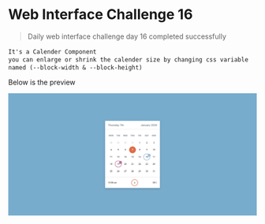 # Web Interface Challenge 16

> Daily web interface challenge day 16 completed successfully


```text
It's a Calender Component
you can enlarge or shrink the calender size by changing css variable named (--block-width & --block-height)
```

Below is the preview

![Preview](./challenge.png "Calender Component")